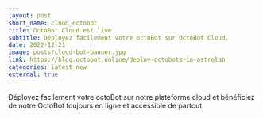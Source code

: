 ```yaml
---
layout: post
short_name: cloud_octobot
title: OctoBot Cloud est live
subtitle: Déployez facilement votre octoBot sur OctoBot Cloud.
date: 2022-12-21
image: posts/cloud-bot-banner.jpg
link: https://blog.octobot.online/deploy-octobots-in-astrolab
categories: latest_new
external: true
---
```


Déployez facilement votre octoBot sur notre plateforme cloud et bénéficiez de notre OctoBot toujours en ligne et accessible de partout.

